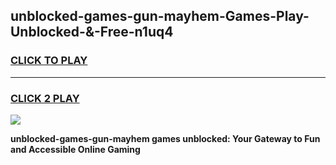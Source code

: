 
## unblocked-games-gun-mayhem-Games-Play-Unblocked-&-Free-n1uq4
<h3>
<a href="https://premium76.site?title=unblocked-games-gun-mayhem&ref=24A">CLICK TO PLAY</a></h3>
<hr>

<h3>
<a href="https://premium76.site?title=unblocked-games-gun-mayhem&ref=24A">CLICK 2 PLAY</a>
  
</h3>

<a href="https://premium76.site?title=unblocked-games-gun-mayhem&ref=24A"><img src="https://clearcache.store/games.png"></a>


**unblocked-games-gun-mayhem games unblocked: Your Gateway to Fun and Accessible Online Gaming**
